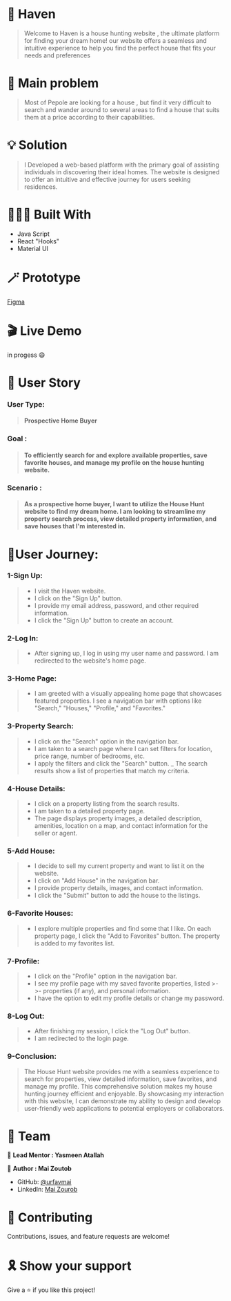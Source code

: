 

# 🏡 Haven

> Welcome to Haven is a house hunting website , the ultimate platform for finding your dream home! our website offers a seamless and intuitive experience to help you find the perfect house that fits your needs and preferences

# 📌 Main problem 
>  Most of Pepole are looking for a house , but find it very difficult to search and wander around to several areas to find a house that suits them at a price according to their capabilities.

# 💡 Solution 
>I Developed a web-based platform with the primary goal of assisting individuals in discovering their ideal homes. The website is designed to offer an intuitive and effective journey for users seeking residences.

# 👩🏻‍💻 Built With

- Java Script
- React "Hooks"
- Material UI
# 🪄 Prototype 
[Figma ](https://www.figma.com/file/9iVvp99qW9DkfCnEYEBmZH/house-hunting?type=design&node-id=0-1&mode=design&t=2Fs0qDBZR96vnU1Z-0)
# 🎬 Live Demo 

in progess :smile:


# 📝 User Story
### **User Type:** 
>#### Prospective Home Buyer

 ### **Goal :**
 >#### To efficiently search for and explore available properties, save favorite houses, and manage my profile on the house hunting website.

### **Scenario :**
>#### As a prospective home buyer, I want to utilize the House Hunt website to find my dream home. I am looking to streamline my property search process, view detailed property information, and save houses that I'm interested in.


# 👤User Journey:

### 1-Sign Up:

>- I visit the Haven website.
>- I click on the "Sign Up" button.
>- I provide my email address, password, and other required information.
>- I click the "Sign Up" button to create an account.


### 2-Log In:

>- After signing up, I log in using my user name and password.
I am redirected to the website's home page.

### 3-Home Page:

>- I am greeted with a visually appealing home page that showcases featured properties.
I see a navigation bar with options like "Search," "Houses," "Profile," and "Favorites."

### 3-Property Search:

>- I click on the "Search" option in the navigation bar.
>- I am taken to a search page where I can set filters for location, price range, number of bedrooms, etc.
>- I apply the filters and click the "Search" button.
>_ The search results show a list of properties that match my criteria.


### 4-House Details:

>- I click on a property listing from the search results.
>- I am taken to a detailed property page.
>- The page displays property images, a detailed description, amenities, location on a map, and contact information for the seller or agent.


### 5-Add House:

>- I decide to sell my current property and want to list it on the website.
>- I click on "Add House" in the navigation bar.
>- I provide property details, images, and contact information.
>- I click the "Submit" button to add the house to the listings.

### 6-Favorite Houses:

>- I explore multiple properties and find some that I like.
On each property page, I click the "Add to Favorites" button.
The property is added to my favorites list.


### 7-Profile:

>- I click on the "Profile" option in the navigation bar.
>- I see my profile page with my saved favorite properties, listed >- >- properties (if any), and personal information.
>- I have the option to edit my profile details or change my password.

### 8-Log Out:

>- After finishing my session, I click the "Log Out" button.
>- I am redirected to the login page.

### 9-Conclusion:

>The House Hunt website provides me with a seamless experience to search for properties, view detailed information, save favorites, and manage my profile. This comprehensive solution makes my house hunting journey efficient and enjoyable. By showcasing my interaction with this website, I can demonstrate my ability to design and develop user-friendly web applications to potential employers or collaborators.

# 👥 Team

👤 **Lead Mentor : Yasmeen Atallah**


👤 **Author : Mai Zoutob**

- GitHub: [@urfavmai](https://github.com/urfavmai)
- LinkedIn: [Mai Zourob](https://www.linkedin.com/in/mai-zourob-647087272/)


# 🤝 Contributing

Contributions, issues, and feature requests are welcome!

# 🎗️ Show your support

Give a ⭐️ if you like this project!

